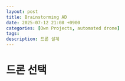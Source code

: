 ```yaml
---
layout: post
title: Brainstorming AD
date: 2025-07-12 21:08 +0900
categories: [Own Projects, automated drone]
tags:
description: 드론 설계
---
```


# 드론 선택
